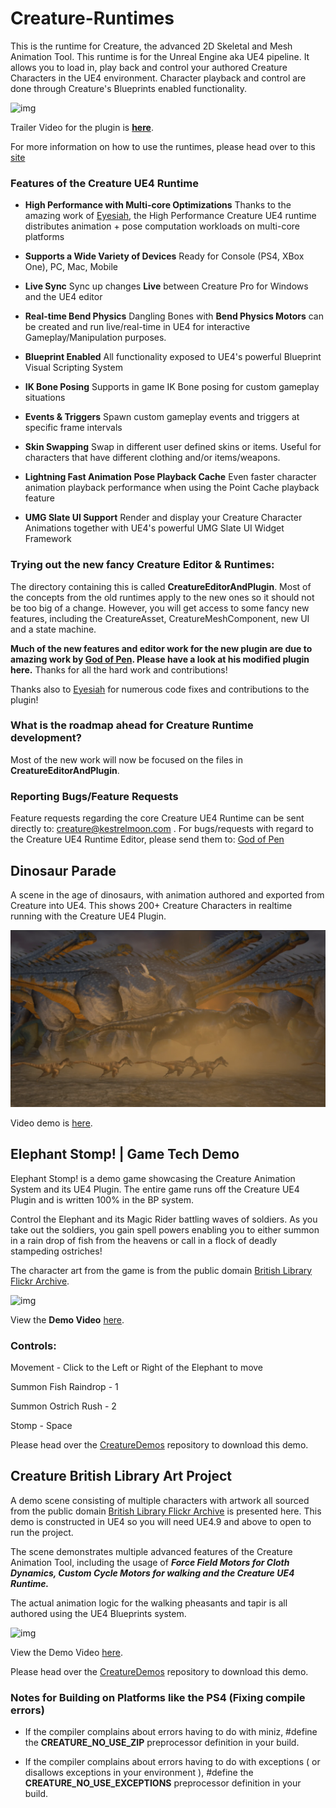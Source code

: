 # Creature-Runtimes

This is the runtime for Creature, the advanced 2D Skeletal and Mesh Animation Tool. This runtime is for the Unreal Engine aka UE4 pipeline. It allows you to load in, play back and control your authored Creature Characters in the UE4 environment. Character playback and control are done through Creature's Blueprints enabled functionality.

![img](https://raw.githubusercontent.com/kestrelm/Creature_UE4/master/plugin_banner.png)

Trailer Video for the plugin is [**here**](https://youtu.be/S01sZY8mTz4).

For more information on how to use the runtimes, please head over to this [site](http://www.kestrelmoon.com/creaturedocs/Game_Engine_Runtimes_And_Integration/Unreal_Engine_C++_Runtimes.html)

### Features of the Creature UE4 Runtime

- **High Performance with Multi-core Optimizations** Thanks to the amazing work of [Eyesiah](https://github.com/Eyesiah), the High Performance Creature UE4 runtime distributes animation + pose computation workloads on multi-core platforms

- **Supports a Wide Variety of Devices** Ready for Console (PS4, XBox One), PC, Mac, Mobile

- **Live Sync** Sync up changes **Live** between Creature Pro for Windows and the UE4 editor

- **Real-time Bend Physics** Dangling Bones with **Bend Physics Motors** can be created and run live/real-time in UE4 for interactive Gameplay/Manipulation purposes. 

- **Blueprint Enabled** All functionality exposed to UE4's powerful Blueprint Visual Scripting System

- **IK Bone Posing** Supports in game IK Bone posing for custom gameplay situations

- **Events & Triggers** Spawn custom gameplay events and triggers at specific frame intervals

- **Skin Swapping** Swap in different user defined skins or items. Useful for characters that have different clothing and/or items/weapons.

- **Lightning Fast Animation Pose Playback Cache** Even faster character animation playback performance when using the Point Cache playback feature

- **UMG Slate UI Support** Render and display your Creature Character Animations together with UE4's powerful UMG Slate UI Widget Framework

### Trying out the new fancy Creature Editor & Runtimes:
The directory containing this is called **CreatureEditorAndPlugin**. Most of the concepts from the old runtimes apply to the new ones so it should not be too big of a change. However, you will get access to some fancy new features, including the CreatureAsset, CreatureMeshComponent, new UI and a state machine.

**Much of the new features and editor work for the new plugin are due to amazing work by [God of Pen](https://github.com/ldl19691031/CreatureUE4PluginWithEditor). Please have a look at his modified plugin here.** Thanks for all the hard work and contributions!

Thanks also to [Eyesiah](https://github.com/Eyesiah) for numerous code fixes and contributions to the plugin!

### What is the roadmap ahead for Creature Runtime development?
Most of the new work will now be focused on the files in **CreatureEditorAndPlugin**. 

### Reporting Bugs/Feature Requests
Feature requests regarding the core Creature UE4 Runtime can be sent directly to: creature@kestrelmoon.com . For bugs/requests with regard to the Creature UE4 Runtime Editor, please send them to:  [God of Pen](https://github.com/ldl19691031/CreatureUE4PluginWithEditor)

## Dinosaur Parade
A scene in the age of dinosaurs, with animation authored and exported from Creature into UE4. This shows 200+ Creature Characters in realtime running with the Creature UE4 Plugin.

![img](https://raw.githubusercontent.com/kestrelm/Creature_UE4/master/plugin_banner2.png)

Video demo is [here](https://youtu.be/HWdnUODioko).

## Elephant Stomp! | Game Tech Demo
Elephant Stomp! is a demo game showcasing the Creature Animation System and its UE4 Plugin. The entire game runs off the Creature UE4 Plugin and is written 100% in the BP system.

Control the Elephant and its Magic Rider battling waves of soldiers. As you take out the soldiers, you gain spell powers enabling you to either summon in a rain drop of fish from the heavens or call in a flock of deadly stampeding ostriches!

The character art from the game is from the public domain [British Library Flickr Archive](https://www.flickr.com/photos/britishlibrary/albums).

![img](https://raw.githubusercontent.com/kestrelm/CreatureDemos/master/stomp.png)

View the **Demo Video** [here](https://youtu.be/KbKBJdJn7bA).

### Controls:
Movement - Click to the Left or Right of the Elephant to move

Summon Fish Raindrop - 1

Summon Ostrich Rush - 2

Stomp - Space


Please head over the [CreatureDemos](https://github.com/kestrelm/CreatureDemos) repository to download this demo.


## Creature British Library Art Project
A demo scene consisting of multiple characters with artwork all sourced from the public domain [British Library Flickr Archive](https://www.flickr.com/photos/britishlibrary/albums) is presented here. This demo is constructed in UE4 so you will need UE4.9 and above to open to run the project.

The scene demonstrates multiple advanced features of the Creature Animation Tool, including the usage of ***Force Field Motors for Cloth Dynamics, Custom Cycle Motors for walking and the Creature UE4 Runtime.***

The actual animation logic for the walking pheasants and tapir is all authored using the UE4 Blueprints system.

![img](https://raw.githubusercontent.com/kestrelm/CreatureDemos/master/BL.png)

View the Demo Video [here](https://youtu.be/MQK1mVSXaAk).

Please head over the [CreatureDemos](https://github.com/kestrelm/CreatureDemos) repository to download this demo.


### Notes for Building on Platforms like the PS4 (Fixing compile errors)

- If the compiler complains about errors having to do with miniz, #define the **CREATURE_NO_USE_ZIP** preprocessor definition in your build.

- If the compiler complains about errors having to do with exceptions ( or disallows exceptions in your environment ), #define the **CREATURE_NO_USE_EXCEPTIONS** preprocessor definition in your build.
